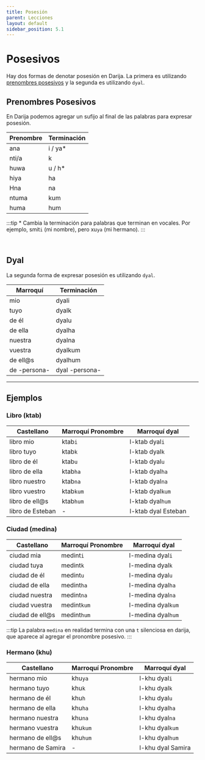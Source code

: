```yaml
---
title: Posesión
parent: Lecciones
layout: default
sidebar_position: 5.1
---
```


# Posesivos

Hay dos formas de denotar posesión en Darija. La primera es utilizando [prenombres posesivos](../vocabulario/pronombres#pronombres-posesivos) y la segunda es utilizando `dyal`.


## Prenombres Posesivos

En Darija podemos agregar un sufijo al final de las palabras para expresar posesión.

| Prenombre | Terminación |
|-----------|-------------|
| ana       | i / ya*     |
| nti/a     | k           |
| huwa      | u / h*      |
| hiya      | ha          |
| Hna       | na          |
| ntuma     | kum         |
| huma      | hum         |

:::tip
\* Cambia la terminación para palabras que terminan en vocales. Por ejemplo, smit`i` (mi nombre), pero xu`ya` (mi hermano).
:::

<br/>

## Dyal

La segunda forma de expresar posesión es utilizando `dyal`.

| Marroquí     | Terminación    |
|--------------|----------------|
| mio          | dyali          |
| tuyo         | dyalk          |
| de él        | dyalu          |
| de ella      | dyalha         |
| nuestra      | dyalna         |
| vuestra      | dyalkum        |
| de ell@s     | dyalhum        |
| de -persona- | dyal -persona- |

---

## Ejemplos

### Libro (ktab)

| Castellano       | Marroquí Pronombre | Marroquí dyal       |
|------------------|--------------------|---------------------|
| libro mio        | ktab`i`            | l-ktab dyal`i`      |
| libro tuyo       | ktab`k`            | l-ktab dyal`k`      |
| libro de él      | ktab`u`            | l-ktab dyal`u`      |
| libro de ella    | ktab`ha`           | l-ktab dyal`ha`     |
| libro nuestro    | ktab`na`           | l-ktab dyal`na`     |
| libro vuestro    | ktab`kum`          | l-ktab dyal`kum`    |
| libro de ell@s   | ktab`hum`          | l-ktab dyal`hum`    |
| libro de Esteban | -                  | l-ktab dyal Esteban |

### Ciudad (medina)

| Castellano      | Marroquí Pronombre | Marroquí dyal      |
|-----------------|--------------------|--------------------|
| ciudad mia      | medint`i`          | l-medina dyal`i`   |
| ciudad tuya     | medint`k`          | l-medina dyal`k`   |
| ciudad de él    | medint`u`          | l-medina dyal`u`   |
| ciudad de ella  | medint`ha`         | l-medina dyal`ha`  |
| ciudad nuestra  | medint`na`         | l-medina dyal`na`  |
| ciudad vuestra  | medint`kum`        | l-medina dyal`kum` |
| ciudad de ell@s | medint`hum`        | l-medina dyal`hum` |

:::tip
La palabra `medina` en realidad termina con una `t` silenciosa en darija, que aparece al agregar el pronombre posesivo.
:::

### Hermano (khu)

| Castellano        | Marroquí Pronombre | Marroquí dyal     |
|-------------------|--------------------|-------------------|
| hermano mio       | khu`ya`            | l-khu dyal`i`     |
| hermano tuyo      | khu`k`             | l-khu dyal`k`     |
| hermano de él     | khu`h`             | l-khu dyal`u`     |
| hermano de ella   | khu`ha`            | l-khu dyal`ha`    |
| hermano nuestra   | khu`na`            | l-khu dyal`na`    |
| hermano vuestra   | khu`kum`           | l-khu dyal`kum`   |
| hermano de ell@s  | khu`hum`           | l-khu dyal`hum`   |
| hermano de Samira | -                  | l-khu dyal Samira |